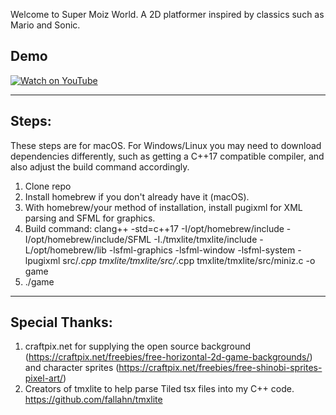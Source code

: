 Welcome to Super Moiz World. A 2D platformer inspired by classics such as Mario and Sonic.

## Demo
[![Watch on YouTube](https://img.shields.io/badge/Watch%20on-YouTube-red?style=for-the-badge&logo=youtube)](https://www.youtube.com/watch?v=Y8IaefpZG-0)

---

## Steps:

These steps are for macOS. For Windows/Linux you may need to download dependencies differently, such as getting a C++17 compatible compiler, and also adjust the build command accordingly.

1. Clone repo
2. Install homebrew if you don't already have it (macOS).
3. With homebrew/your method of installation, install pugixml for XML parsing and SFML for graphics.
4. Build command: clang++ -std=c++17 -I/opt/homebrew/include -I/opt/homebrew/include/SFML -I./tmxlite/tmxlite/include -L/opt/homebrew/lib -lsfml-graphics -lsfml-window -lsfml-system -lpugixml src/*.cpp tmxlite/tmxlite/src/*.cpp tmxlite/tmxlite/src/miniz.c -o game
5. ./game

---

## Special Thanks:

1. craftpix.net for supplying the open source background (https://craftpix.net/freebies/free-horizontal-2d-game-backgrounds/) and character sprites (https://craftpix.net/freebies/free-shinobi-sprites-pixel-art/)
2. Creators of tmxlite to help parse Tiled tsx files into my C++ code. https://github.com/fallahn/tmxlite
